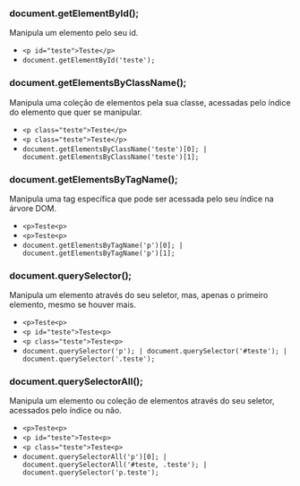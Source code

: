 ### document.getElementById();
Manipula um elemento pelo seu id. 
+ `<p id="teste">Teste</p>`
+ `document.getElementById('teste');`

### document.getElementsByClassName();
Manipula uma coleção de elementos pela sua classe, acessadas pelo índice do elemento que quer se manipular.
+ `<p class="teste">Teste</p>`
+ `<p class="teste">Teste</p>`
+ `document.getElementsByClassName('teste')[0]; | document.getElementsByClassName('teste')[1];`

### document.getElementsByTagName();
Manipula uma tag específica que pode ser acessada pelo seu índice na árvore DOM.
+ `<p>Teste<p>`
+ `<p>Teste<p>`
+ `document.getElementsByTagName('p')[0]; | document.getElementsByTagName('p')[1];`

### document.querySelector();
Manipula um elemento através do seu seletor, mas, apenas o primeiro elemento, mesmo se houver mais.
+ `<p>Teste<p>`
+ `<p id="teste">Teste<p>`
+ `<p class="teste">Teste<p>`
+ `document.querySelector('p'); | document.querySelector('#teste'); | document.querySelector('.teste');`

### document.querySelectorAll();
Manipula um elemento ou coleção de elementos através do seu seletor, acessados pelo índice ou não.
+ `<p>Teste<p>`
+ `<p id="teste">Teste<p>`
+ `<p class="teste">Teste<p>`
+ `document.querySelectorAll('p')[0]; | document.querySelectorAll('#teste, .teste'); | document.querySelector('p.teste');`
